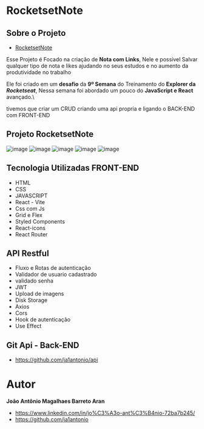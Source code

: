 # RocketsetNote

## Sobre o Projeto

* [RocketsetNote](rocketnotes-ja1antonio.netlify.app/)

Esse Projeto é Focado na criação de **Nota com Links**, Nele e possível Salvar qualquer tipo de nota e likes ajudando no seus estudos e no aumento da produtividade no trabalho

Ele foi criado em um **desafio** da **9º Semana** do Treinamento do **Explorer da *Rocketseat***, Nessa semana foi abordado um pouco do **JavaScript e React** avançado.\

tivemos que criar um CRUD criando uma api propria e ligando o BACK-END com FRONT-END

## Projeto RocketsetNote
![image](https://user-images.githubusercontent.com/103292517/215338779-84a523bc-77b0-4074-a37d-61c6afc1a6f1.png)
![image](https://user-images.githubusercontent.com/103292517/215338874-5d9c5865-b6aa-4b6f-a22f-ddb544f44cd8.png)
![image](https://user-images.githubusercontent.com/103292517/215338895-096f2f46-d482-445b-bda1-eb25d195a161.png)
![image](https://user-images.githubusercontent.com/103292517/215338941-fdfa0e81-a949-4031-a76c-9aa102309d70.png)
![image](https://user-images.githubusercontent.com/103292517/215338983-08129589-1aae-469a-877e-2c5e4fe6a0b8.png)




## Tecnologia Utilizadas FRONT-END
* HTML 
* CSS 
* JAVASCRIPT
* React - Vite
* Css com Js
* Grid e Flex
* Styled Components
* React-icons
* React Router

## API Restful

* Fluxo e Rotas de autenticação
* Validador de usuario cadastrado
* validado senha
* JWT
* Upload de imagens
* Disk Storage
* Axios
* Cors
* Hook de autenticação
* Use Effect

## Git Api - Back-END
* https://github.com/ja1antonio/api

# Autor

**João Antônio Magalhaes Barreto Aran**

* https://www.linkedin.com/in/jo%C3%A3o-ant%C3%B4nio-72ba7b245/
* https://github.com/ja1antonio

